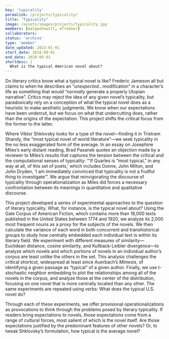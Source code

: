 ```yaml
---
key: 'typicality'
permalink: /projects/typicality/
title: "Typicality"
image: /assets/images/projects/typicality.jpg
members: [malgeehewitt, efredner]
collaborators:
status: 'archive'
type: 'member'
date_updated: 2023-01-01
start_date: 2018-09-01
end_date: 2020-09-01
shortdesc: |
  What is the typical American novel about?
---
```


Do literary critics know what a typical novel is like? Frederic Jameson all but claims to when he describes an “*unexpected*...modification” in a character’s life as something that would “*normally* generate a properly Utopian narrative”. Critics may reject the idea of any given novel’s typicality, but paradoxically rely on a conception of what the typical novel does as a heuristic to make aesthetic judgments. We know when our expectations have been undercut, but we focus on what that undercutting does, rather than the origins of the expectation. This project shifts the critical focus from the former to the latter.

Where Víktor Shklovsky looks for a type of the novel—finding it in Tristram Shandy, the “most typical novel of world literature”—we seek typicality in the no less exaggerated form of the average. In an essay on Josephine Miles’s early distant reading, Brad Pasanek quotes an objection made by a reviewer to Miles’s results that captures the tension between the critical and the computational senses of typicality: “‘If Quarles is “most typical,” in any way at all, of this set of poets,’ which includes Donne, John Milton, and John Dryden, ‘I am immediately convinced that typicality is not a fruitful thing to investigate’”. We argue that reinvigorating the discourse of typicality through operationalization as Miles did forces a necessary confrontation between its meanings in quantitative and qualitative discourse.

This project developed a series of experimental approaches to the question of literary typicality. What, for instance, is the typical novel about? Using the Gale Corpus of American Fiction, which contains more than 18,000 texts published in the United States between 1774 and 1920, we analyze its 2,000 most frequent nouns as a proxy for the subjects of the novels. We then calculate the variance of each word in both concurrent and transhistorical groups to study how centrally embedded each individual text is within its literary field. We experiment with different measures of similarity—Euclidean distance, cosine similarity, and Kullback-Leibler divergence—to analyze which novels and which portions of novels in an individual author’s corpus are least unlike the others in the set. This analysis challenges the critical shortcut, widespread at least since Auerbach’s *Mimesis*, of identifying a given passage as “typical” of a given author. Finally, we use t-stochastic neighbor embedding to plot the relationships among all of the novels in the corpus, and analyze those at the center of the distribution, focusing on one novel that is more centrally located than any other. The same experiments are repeated using verbs: What does the typical U.S. novel do?


Through each of these experiments, we offer provisional operationalizations as provocations to think through the problems posed by literary typicality. If readers bring expectations to novels, those expectations come from a range of cultural forces, most salient of which is the novel itself. Are those expectations justified by the predominant features of other novels? Or, to tweak Shklovsky’s formulation, how typical is the average novel?
